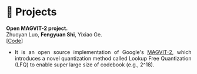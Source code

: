 # 📝 Projects

<div class='paper-box-text' markdown="1">

<b>Open MAGVIT-2 project.</b><br>
Zhuoyan Luo, <b>Fengyuan Shi</b>, Yixiao Ge.<br>
[<a href="https://github.com/TencentARC/Open-MAGVIT2">Code</a>]
<div style="text-align: justify">
<ul>
      <li>It is an open source implementation of Google's <a href="https://arxiv.org/abs/2310.05737">MAGVIT-2</a>, which introduces a novel quantization method called Lookup Free Quantization (LFQ) to enable super large size of codebook (e.g., 2^18).</li>
</ul>

</div>
</div>
</div>





